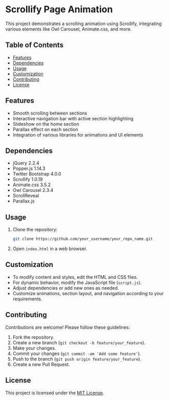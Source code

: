 # Scrollify Page Animation

This project demonstrates a scrolling animation using Scrollify, integrating various elements like Owl Carousel, Animate.css, and more. 

## Table of Contents

- [Features](#features)
- [Dependencies](#dependencies)
- [Usage](#usage)
- [Customization](#customization)
- [Contributing](#contributing)
- [License](#license)

## Features

- Smooth scrolling between sections
- Interactive navigation bar with active section highlighting
- Slideshow on the home section
- Parallax effect on each section
- Integration of various libraries for animations and UI elements

## Dependencies

- jQuery 2.2.4
- Popper.js 1.14.3
- Twitter Bootstrap 4.0.0
- Scrollify 1.0.19
- Animate.css 3.5.2
- Owl Carousel 2.3.4
- ScrollReveal
- Parallax.js

## Usage

1. Clone the repository:

    ```bash
    git clone https://github.com/your_username/your_repo_name.git
    ```

2. Open `index.html` in a web browser.

## Customization

- To modify content and styles, edit the HTML and CSS files.
- For dynamic behavior, modify the JavaScript file (`script.js`).
- Adjust dependencies or add new ones as needed.
- Customize animations, section layout, and navigation according to your requirements.

## Contributing

Contributions are welcome! Please follow these guidelines:

1. Fork the repository.
2. Create a new branch (`git checkout -b feature/your_feature`).
3. Make your changes.
4. Commit your changes (`git commit -am 'Add some feature'`).
5. Push to the branch (`git push origin feature/your_feature`).
6. Create a new Pull Request.

## License

This project is licensed under the [MIT License](LICENSE).
